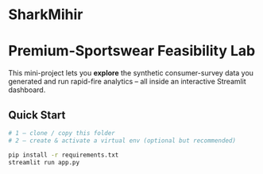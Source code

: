 # SharkMihir
# Premium-Sportswear Feasibility Lab

This mini-project lets you **explore** the synthetic consumer-survey data you
generated and run rapid-fire analytics – all inside an interactive Streamlit
dashboard.

## Quick Start

```bash
# 1 – clone / copy this folder
# 2 – create & activate a virtual env (optional but recommended)

pip install -r requirements.txt
streamlit run app.py
